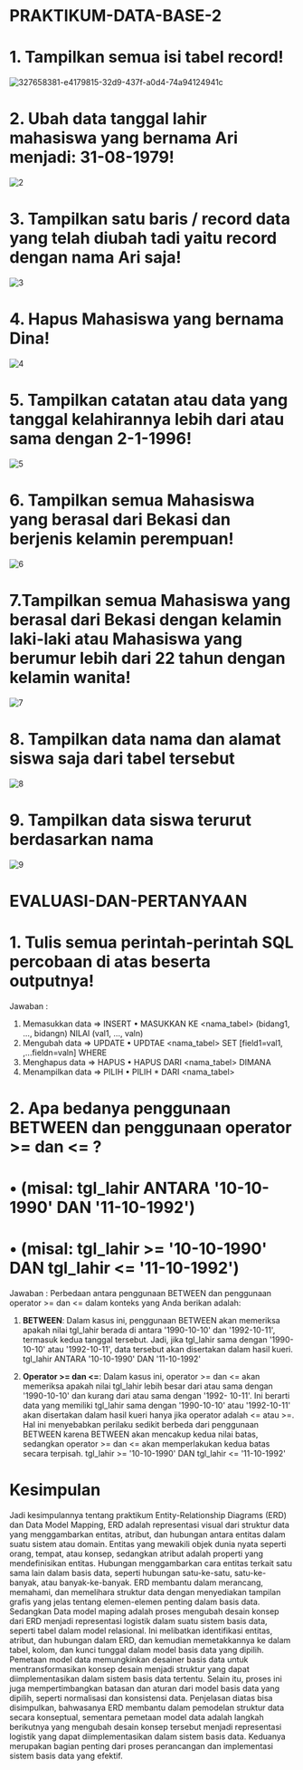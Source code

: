 # PRAKTIKUM-DATA-BASE-2
# 1. Tampilkan semua isi tabel record!
![327658381-e4179815-32d9-437f-a0d4-74a94124941c](https://github.com/firman00009999/heri-firman/assets/148558300/3df55edf-541e-4001-91a9-42076fe9abf2)
# 2. Ubah data tanggal lahir mahasiswa yang bernama Ari menjadi: 31-08-1979!
![2](https://github.com/firman00009999/heri-firman/assets/148558300/45c9d21c-37c1-47d9-ba4a-d6190ac22256)
# 3. Tampilkan satu baris / record data yang telah diubah tadi yaitu record dengan nama Ari saja!
![3](https://github.com/firman00009999/heri-firman/assets/148558300/50c63ee4-9c31-4a77-ac76-d95d3f833c46)
# 4. Hapus Mahasiswa yang bernama Dina!
![4](https://github.com/firman00009999/heri-firman/assets/148558300/746373e3-49eb-4a64-bcaf-aaa387856048)
# 5. Tampilkan catatan atau data yang tanggal kelahirannya lebih dari atau sama dengan 2-1-1996!
![5](https://github.com/firman00009999/heri-firman/assets/148558300/6a387b3c-8c6f-4f3c-8a05-8d3c920b0300)
# 6. Tampilkan semua Mahasiswa yang berasal dari Bekasi dan berjenis kelamin perempuan!
![6](https://github.com/firman00009999/heri-firman/assets/148558300/f108dd83-e2c3-4737-9ba5-8577bec70da1)
# 7.Tampilkan semua Mahasiswa yang berasal dari Bekasi dengan kelamin laki-laki atau Mahasiswa yang berumur lebih dari 22 tahun dengan kelamin wanita!
![7](https://github.com/firman00009999/heri-firman/assets/148558300/c589a6ee-8689-445c-a8c2-cb7928d6f074)
# 8. Tampilkan data nama dan alamat siswa saja dari tabel tersebut
![8](https://github.com/firman00009999/heri-firman/assets/148558300/c64ed929-41e1-4a29-a8ce-42eb3b58382a)
# 9. Tampilkan data siswa terurut berdasarkan nama
![9](https://github.com/firman00009999/heri-firman/assets/148558300/eeba0d1b-f0bd-452f-bd04-543aa40ea40c)

# EVALUASI-DAN-PERTANYAAN
# 1. Tulis semua perintah-perintah SQL percobaan di atas beserta outputnya!
Jawaban :
1. Memasukkan data => INSERT
  • MASUKKAN KE <nama_tabel> (bidang1, ..., bidangn) NILAI (val1, ..., valn)
2. Mengubah data => UPDATE
  • UPDTAE <nama_tabel> SET [field1=val1, ,...fieldn=valn] WHERE <kondisi>
3. Menghapus data => HAPUS
  • HAPUS DARI <nama_tabel> DIMANA <kondisi>
4. Menampilkan data => PILIH
  • PILIH * DARI <nama_tabel>
# 2. Apa bedanya penggunaan BETWEEN dan penggunaan operator >= dan <= ?
# • (misal: tgl_lahir ANTARA '10-10-1990' DAN '11-10-1992')
# • (misal: tgl_lahir >= '10-10-1990' DAN tgl_lahir <= '11-10-1992')
Jawaban :
Perbedaan antara penggunaan BETWEEN dan penggunaan operator >= dan <= dalam konteks yang Anda berikan adalah:
1. **BETWEEN**: Dalam kasus ini, penggunaan BETWEEN akan memeriksa apakah nilai tgl_lahir berada di antara '1990-10-10' dan '1992-10-11', termasuk kedua tanggal tersebut. Jadi, jika tgl_lahir sama dengan '1990-10-10' atau '1992-10-11', data tersebut akan disertakan dalam hasil kueri.
   tgl_lahir ANTARA '10-10-1990' DAN '11-10-1992'
   
2. **Operator >= dan <=**: Dalam kasus ini, operator >= dan <= akan memeriksa apakah nilai tgl_lahir lebih besar dari atau sama dengan '1990-10-10' dan kurang dari atau sama dengan '1992- 10-11'. Ini berarti data yang memiliki tgl_lahir sama dengan '1990-10-10' atau '1992-10-11' akan disertakan dalam hasil kueri hanya jika operator adalah <= atau >=. Hal ini menyebabkan perilaku sedikit berbeda dari penggunaan BETWEEN karena BETWEEN akan mencakup kedua nilai batas, sedangkan operator >= dan <= akan memperlakukan kedua batas secara terpisah.
   tgl_lahir >= '10-10-1990' DAN tgl_lahir <= '11-10-1992'
# Kesimpulan
Jadi kesimpulannya tentang praktikum Entity-Relationship Diagrams (ERD) dan Data Model Mapping, ERD adalah representasi visual dari struktur data yang menggambarkan entitas, atribut, dan hubungan antara entitas dalam suatu sistem atau domain. Entitas yang mewakili objek dunia nyata seperti orang, tempat, atau konsep, sedangkan atribut adalah properti yang mendefinisikan entitas. Hubungan menggambarkan cara entitas terkait satu sama lain dalam basis data, seperti hubungan satu-ke-satu, satu-ke-banyak, atau banyak-ke-banyak. ERD membantu dalam merancang, memahami, dan memelihara struktur data dengan menyediakan tampilan grafis yang jelas tentang elemen-elemen penting dalam basis data.
Sedangkan Data model maping adalah proses mengubah desain konsep dari ERD menjadi representasi logistik dalam suatu sistem basis data, seperti tabel dalam model relasional. Ini melibatkan identifikasi entitas, atribut, dan hubungan dalam ERD, dan kemudian memetakkannya ke dalam tabel, kolom, dan kunci tunggal dalam model basis data yang dipilih. Pemetaan model data memungkinkan desainer basis data untuk mentransformasikan konsep desain menjadi struktur yang dapat diimplementasikan dalam sistem basis data tertentu. Selain itu, proses ini juga mempertimbangkan batasan dan aturan dari model basis data yang dipilih, seperti normalisasi dan konsistensi data.
Penjelasan diatas bisa disimpulkan, bahwasanya ERD membantu dalam pemodelan struktur data secara konseptual, sementara pemetaan model data adalah langkah berikutnya yang mengubah desain konsep tersebut menjadi representasi logistik yang dapat diimplementasikan dalam sistem basis data. Keduanya merupakan bagian penting dari proses perancangan dan implementasi sistem basis data yang efektif.
